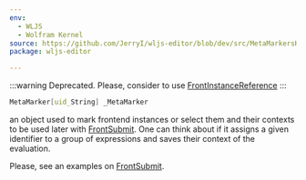 ```yaml
---
env:
  - WLJS
  - Wolfram Kernel
source: https://github.com/JerryI/wljs-editor/blob/dev/src/MetaMarkersKernel.wl
package: wljs-editor

---
```

:::warning
Deprecated. Please, consider to use [FrontInstanceReference](frontend/Reference/Frontend%20IO/FrontInstanceReference.md)
:::

```mathematica
MetaMarker[uid_String] _MetaMarker
```

an object used to mark frontend instances or select them and their contexts to be used later with [FrontSubmit](frontend/Reference/Frontend%20IO/FrontSubmit.md).  One can think about if it assigns a given identifier to a group of expressions and saves their context of the evaluation.

Please, see an examples on [FrontSubmit](frontend/Reference/Frontend%20IO/FrontSubmit.md).

